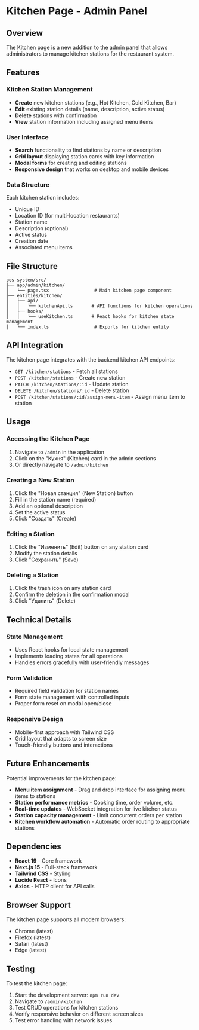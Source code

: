 # Kitchen Page - Admin Panel

## Overview
The Kitchen page is a new addition to the admin panel that allows administrators to manage kitchen stations for the restaurant system.

## Features

### Kitchen Station Management
- **Create** new kitchen stations (e.g., Hot Kitchen, Cold Kitchen, Bar)
- **Edit** existing station details (name, description, active status)
- **Delete** stations with confirmation
- **View** station information including assigned menu items

### User Interface
- **Search** functionality to find stations by name or description
- **Grid layout** displaying station cards with key information
- **Modal forms** for creating and editing stations
- **Responsive design** that works on desktop and mobile devices

### Data Structure
Each kitchen station includes:
- Unique ID
- Location ID (for multi-location restaurants)
- Station name
- Description (optional)
- Active status
- Creation date
- Associated menu items

## File Structure

```
pos-system/src/
├── app/admin/kitchen/
│   └── page.tsx                 # Main kitchen page component
├── entities/kitchen/
│   ├── api/
│   │   └── kitchenApi.ts       # API functions for kitchen operations
│   ├── hooks/
│   │   └── useKitchen.ts       # React hooks for kitchen state management
│   └── index.ts                 # Exports for kitchen entity
```

## API Integration

The kitchen page integrates with the backend kitchen API endpoints:
- `GET /kitchen/stations` - Fetch all stations
- `POST /kitchen/stations` - Create new station
- `PATCH /kitchen/stations/:id` - Update station
- `DELETE /kitchen/stations/:id` - Delete station
- `POST /kitchen/stations/:id/assign-menu-item` - Assign menu item to station

## Usage

### Accessing the Kitchen Page
1. Navigate to `/admin` in the application
2. Click on the "Кухня" (Kitchen) card in the admin sections
3. Or directly navigate to `/admin/kitchen`

### Creating a New Station
1. Click the "Новая станция" (New Station) button
2. Fill in the station name (required)
3. Add an optional description
4. Set the active status
5. Click "Создать" (Create)

### Editing a Station
1. Click the "Изменить" (Edit) button on any station card
2. Modify the station details
3. Click "Сохранить" (Save)

### Deleting a Station
1. Click the trash icon on any station card
2. Confirm the deletion in the confirmation modal
3. Click "Удалить" (Delete)

## Technical Details

### State Management
- Uses React hooks for local state management
- Implements loading states for all operations
- Handles errors gracefully with user-friendly messages

### Form Validation
- Required field validation for station names
- Form state management with controlled inputs
- Proper form reset on modal open/close

### Responsive Design
- Mobile-first approach with Tailwind CSS
- Grid layout that adapts to screen size
- Touch-friendly buttons and interactions

## Future Enhancements

Potential improvements for the kitchen page:
- **Menu item assignment** - Drag and drop interface for assigning menu items to stations
- **Station performance metrics** - Cooking time, order volume, etc.
- **Real-time updates** - WebSocket integration for live kitchen status
- **Station capacity management** - Limit concurrent orders per station
- **Kitchen workflow automation** - Automatic order routing to appropriate stations

## Dependencies

- **React 19** - Core framework
- **Next.js 15** - Full-stack framework
- **Tailwind CSS** - Styling
- **Lucide React** - Icons
- **Axios** - HTTP client for API calls

## Browser Support

The kitchen page supports all modern browsers:
- Chrome (latest)
- Firefox (latest)
- Safari (latest)
- Edge (latest)

## Testing

To test the kitchen page:
1. Start the development server: `npm run dev`
2. Navigate to `/admin/kitchen`
3. Test CRUD operations for kitchen stations
4. Verify responsive behavior on different screen sizes
5. Test error handling with network issues
